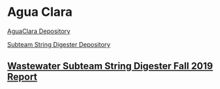 # Agua Clara
[AguaClara Depository](https://github.com/AguaClara/String-Digester)


[Subteam String Digester Depository](https://github.com/AguaClara/String-Digester)
## [Wastewater Subteam String Digester Fall 2019 Report](https://colab.research.google.com/drive/1bCo5l3UjrdeM9crV1CJhCS_xlaDBv3I9)
